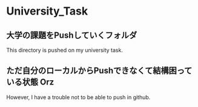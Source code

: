 # University_Task

## 大学の課題をPushしていくフォルダ
This directory is pushed on my university task.    
   

## ただ自分のローカルからPushできなくて結構困っている状態 Orz
However, I have a trouble not to be able to push in github. 
